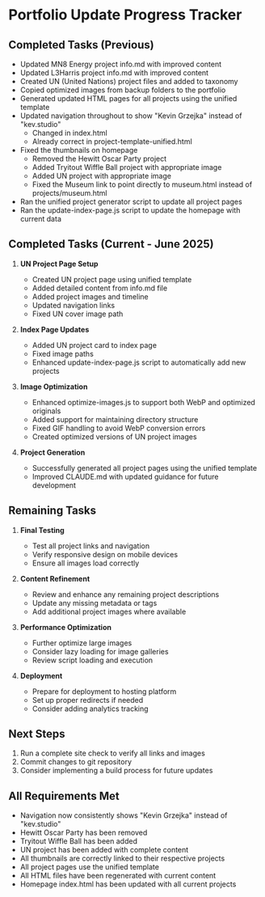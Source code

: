 # Portfolio Update Progress Tracker

## Completed Tasks (Previous)
- Updated MN8 Energy project info.md with improved content
- Updated L3Harris project info.md with improved content
- Created UN (United Nations) project files and added to taxonomy
- Copied optimized images from backup folders to the portfolio
- Generated updated HTML pages for all projects using the unified template
- Updated navigation throughout to show "Kevin Grzejka" instead of "kev.studio"
  - Changed in index.html
  - Already correct in project-template-unified.html
- Fixed the thumbnails on homepage
  - Removed the Hewitt Oscar Party project
  - Added Tryitout Wiffle Ball project with appropriate image
  - Added UN project with appropriate image
  - Fixed the Museum link to point directly to museum.html instead of projects/museum.html
- Ran the unified project generator script to update all project pages
- Ran the update-index-page.js script to update the homepage with current data

## Completed Tasks (Current - June 2025)

1. **UN Project Page Setup**
   - Created UN project page using unified template
   - Added detailed content from info.md file
   - Added project images and timeline
   - Updated navigation links
   - Fixed UN cover image path

2. **Index Page Updates**
   - Added UN project card to index page
   - Fixed image paths
   - Enhanced update-index-page.js script to automatically add new projects

3. **Image Optimization**
   - Enhanced optimize-images.js to support both WebP and optimized originals
   - Added support for maintaining directory structure
   - Fixed GIF handling to avoid WebP conversion errors
   - Created optimized versions of UN project images

4. **Project Generation**
   - Successfully generated all project pages using the unified template
   - Improved CLAUDE.md with updated guidance for future development

## Remaining Tasks

1. **Final Testing**
   - Test all project links and navigation
   - Verify responsive design on mobile devices
   - Ensure all images load correctly

2. **Content Refinement**
   - Review and enhance any remaining project descriptions
   - Update any missing metadata or tags
   - Add additional project images where available

3. **Performance Optimization**
   - Further optimize large images
   - Consider lazy loading for image galleries
   - Review script loading and execution

4. **Deployment**
   - Prepare for deployment to hosting platform
   - Set up proper redirects if needed
   - Consider adding analytics tracking

## Next Steps
1. Run a complete site check to verify all links and images
2. Commit changes to git repository
3. Consider implementing a build process for future updates

## All Requirements Met
- Navigation now consistently shows "Kevin Grzejka" instead of "kev.studio"
- Hewitt Oscar Party has been removed
- Tryitout Wiffle Ball has been added
- UN project has been added with complete content
- All thumbnails are correctly linked to their respective projects
- All project pages use the unified template
- All HTML files have been regenerated with current content
- Homepage index.html has been updated with all current projects